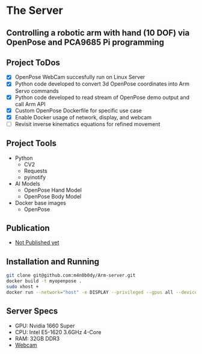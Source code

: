 # The Server

## Controlling a robotic arm with hand (10 DOF) via OpenPose and PCA9685 Pi programming

## Project ToDos
- [x] OpenPose WebCam succesfully run on Linux Server
- [x] Python code developed to convert 3d OpenPose coordinates into Arm Servo commands
- [x] Python code developed to read stream of OpenPose demo output and call Arm API
- [x] Custom OpenPose Dockerfile for specific use case
- [x] Enable Docker usage of network, display, and webcam
- [ ] Revisit inverse kinematics equations for refined movement

## Project Tools
- Python
  - CV2
  - Requests
  - pyinotify
- AI Models
  - OpenPose Hand Model
  - OpenPose Body Model
- Docker base images
  - OpenPose

## Publication
- [Not Published yet](linkedin.com)

## Installation and Running
```sh
git clone git@github.com:m4n0b0dy/Arm-server.git
docker build -t myopenpose .
sudo xhost + 
docker run --network="host" -e DISPLAY --privileged --gpus all --device=/dev/video0 --name myopenpose -it myopenpose:latest
```
## Server Specs
- GPU: Nvidia 1660 Super
- CPU: Intel E5-1620 3.6GHz 4-Core
- RAM: 32GB DDR3
- [Webcam](https://www.amazon.com/gp/product/B088H1QLRN/ref=ppx_yo_dt_b_search_asin_title?ie=UTF8&psc=1)
